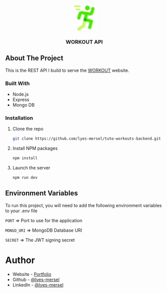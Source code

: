 <br />
<div align="center">
  <a href="https://github.com/lyes-mersel/tuto-workouts-backend">
    <img src="images/logo.png" alt="Logo" width="80" height="80">
  </a>

  <h3 align="center">WORKOUT API</h3>
</div>


## About The Project
This is the REST API I build to serve the [WORKOUT](https://tuto-workout.vercel.app) website.


### Built With

-  Node.js
-  Express
-  Mongo DB


### Installation

1. Clone the repo
   ```sh
   git clone https://github.com/lyes-mersel/tuto-workouts-backend.git
   ```
2. Install NPM packages
   ```sh
   npm install
   ```
3. Launch the server
    ```sh
    npm run dev
    ```


## Environment Variables

To run this project, you will need to add the following environment variables to your .env file

`PORT` => Port to use for the application

`MONGO_URI` => MongoDB Database URI

`SECRET` => The JWT signing secret


# Author
- Website - [Portfolio](https://lyes-mersel.netlify.app)
- Github - [@lyes-mersel](https://github.com/lyes-mersel)
- LinkedIn - [@lyes-mersel](https://www.linkedin.com/in/lyes-mersel/)
